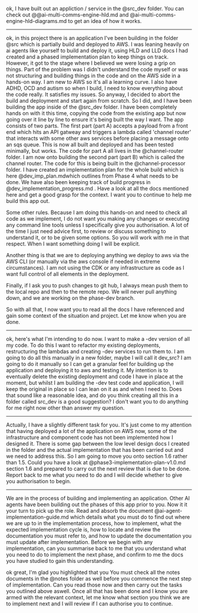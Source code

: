 ok, I have built out an appliction / service in the @src_dev folder. You can check out @@ai-multi-comms-engine-hld.md and @ai-multi-comms-engine-hld-diagrams.md to get an idea of how it works.

-----

ok, in this project there is an application I've been building in the folder @src which is partially build and deployed to AWS. I was leaning heavily on ai agents like yourself to build and deploy it, using HLD and LLD docs I had created and a phased implementation plan to keep things on track. However, it got to the stage where I believed we were losing a grip on things. Part of the problem was I didn't understand the code myself or was not structuring and building things in the code and on the AWS side in a hands-on way. I am new to AWS so it's all a learning curve. I also have ADHD, OCD and autism so when I build, I need to know everything about the code really. It satisfies my issues. So anyway, I decided to abort the build and deployment and start again from scratch. So I did, and I have been building the app inside of the @src_dev folder. I have been completely hands on with it this time, copying the code from the existing app but now going over it line by line to ensure it's being built the way I want. The app consists of two parts. The first part (part A) accepts a payload from a front end which hits an API gatweay and triggers a lambda called 'channel router' that interacts with some other aws services before placing a message onto an sqs queue. This is now all built and deployed and has been tested minimally, but works. The code for part A all lives in the @channel-router folder. I am now onto building the second part (part B) which is called the channel router. The code for this is being built in the @channel-processor folder. I have created an implementation plan for the whole build which is here @dev_imp_plan.mdwhich outlines from Phase 4 what needs to be done. We have also been keeping track of build progress in @dev_implementation_progress.md . Have a look at all the docs mentioned here and get a good grasp for the context. I want you to continue to help me build this app out. 

Some other rules.
Because I am doing this hands-on and need to check all code as we implement, I do not want you making any changes or executing any command line tools unless I specifically give you authorisation. A lot of the time I just need advice first, to review or discuss something to understand it, or to be given some options. So you will work with me in that respect. When I want something doing I will be explicit. 

Another thing is that we are to deploying anything we deploy to aws via the AWS CLI (or manually via the aws console if needed in extreme circumstances). I am not using the CDK or any infrastructure as code as I want full control of all elements in the deployment. 

Finally, if I ask you to push changes to git hub, I always mean push them to the local repo and then to the remote repo. We will never pull anything down, and we are working on the phase-dev branch. 

So with all that, I now want you to read all the docs I have referenced and gain some context of the situation and project. Let me know when you are done.

-----

ok, here's what I'm intending to do now. I want to make a -dev version of all my code. To do this I want to refactor my existing deployments, restructuring the lambdas and creating -dev services to run them to. I am going to do all this manually in a new folder, maybe I will call it dev_src? I am going to do it manually so I can get a granular feel for building up the application and deploying it to aws and testing it. My intention is to eventually delete the existing deployment and code I have in place at the moment, but whilst I am building the -dev test code and application, I will keep the original in place so I can lean on it as and when I need to. Does that sound like a reasonable idea, and do you think creating all this in a folder called src_dev is a good suggestion? I don't want you to do anything for me right now other than answer my question.

-----

Actually, I have a slightly different task for you. It's just come to my attention that having deployed a lot of the application on AWS now, some of the infrastructure and component code has not been implemented how I designed it. There is some gap between the low level design docs I created in the folder and the actual implementation that has been carried out and we need to address this. So I am going to move you onto section 1.6 rather than 1.5. Could you have a look at @phase3-implementation-plan-v1.0.md section 1.6 and prepared to carry out the next review that is due to be done. Report back to me what you need to do and I will decide whether to give you authorisation to begin.

-----

We are in the process of building and implementing an application. Other AI agents have been building out the phases of this app prior to you. Now it it your turn to pick up the role. Read and absorb the document @ai-agent-implementation-guide.md which details what you must do to find out where we are up to in the implementation process, how to implement, what the expected implementation cycle is, how to locate and review the documentation you must refer to, and how to update the documentation you must update after implementation. Before we begin with any implementation, can you summarise back to me that you understand what you need to do to implement the next phase, and confirm to me the docs you have studied to gain this understanding.

ok great, I'm glad you highlighted that you
You must check all the notes documents in the @notes folder as well before you commence the next step of implementation. Can you read those now and then carry out the tasks you outlined above aswell. Once all that has been done and I know you are armed with the relevant context, let me know what section you think we are to implement next and I will review if I can authorise you to continue.

